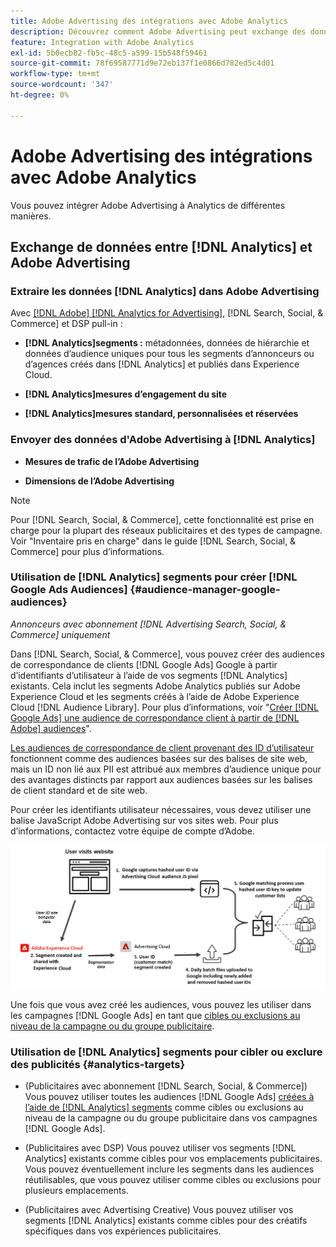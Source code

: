 ```yaml
---
title: Adobe Advertising des intégrations avec Adobe Analytics
description: Découvrez comment Adobe Advertising peut exchange des données avec Adobe Analytics et comment utiliser les données dans Search, Social et Commerce.
feature: Integration with Adobe Analytics
exl-id: 5b0ecb82-fb5c-48c5-a599-15b548f59461
source-git-commit: 78f69587771d9e72eb137f1e0866d782ed5c4d01
workflow-type: tm+mt
source-wordcount: '347'
ht-degree: 0%

---
```


# Adobe Advertising des intégrations avec Adobe Analytics

Vous pouvez intégrer Adobe Advertising à Analytics de différentes manières.

## Exchange de données entre [!DNL Analytics] et Adobe Advertising

### Extraire les données [!DNL Analytics] dans Adobe Advertising

Avec [[!DNL Adobe] [!DNL Analytics for Advertising]](/help/integrations/analytics/overview.md), [!DNL Search, Social, & Commerce] et DSP pull-in :

* **[!DNL Analytics]segments :** métadonnées, données de hiérarchie et données d’audience uniques pour tous les segments d’annonceurs ou d’agences créés dans [!DNL Analytics] et publiés dans Experience Cloud.

* **[!DNL Analytics]mesures d’engagement du site**

* **[!DNL Analytics]mesures standard, personnalisées et réservées**

### Envoyer des données d&#39;Adobe Advertising à [!DNL Analytics]

* **Mesures de trafic de l’Adobe Advertising**

* **Dimensions de l’Adobe Advertising**

>[!NOTE]
>
>Pour [!DNL Search, Social, & Commerce], cette fonctionnalité est prise en charge pour la plupart des réseaux publicitaires et des types de campagne. Voir &quot;Inventaire pris en charge&quot; dans le guide [!DNL Search, Social, & Commerce] pour plus d’informations.<!-- add link when that's published in ExL -->

### Utilisation de [!DNL Analytics] segments pour créer [!DNL Google Ads Audiences] {#audience-manager-google-audiences}

*Annonceurs avec abonnement [!DNL Advertising Search, Social, & Commerce] uniquement*

<!-- Verify all -->

Dans [!DNL Search, Social, & Commerce], vous pouvez créer des audiences de correspondance de clients [!DNL Google Ads] Google à partir d’identifiants d’utilisateur à l’aide de vos segments [!DNL Analytics] existants. Cela inclut les segments Adobe Analytics publiés sur Adobe Experience Cloud et les segments créés à l’aide de Adobe Experience Cloud [!DNL Audience Library]. Pour plus d’informations, voir &quot;[Créer [!DNL Google Ads] une audience de correspondance client à partir de [!DNL Adobe] audiences](/help/search-social-commerce/campaign-management/campaigns/google-audience-from-adobe-audience.md)&quot;.

[Les audiences de correspondance de client provenant des ID d’utilisateur](https://support.google.com/google-ads/answer/9199250) fonctionnent comme des audiences basées sur des balises de site web, mais un ID non lié aux PII est attribué aux membres d’audience unique pour des avantages distincts par rapport aux audiences basées sur les balises de client standard et de site web.

Pour créer les identifiants utilisateur nécessaires, vous devez utiliser une balise JavaScript Adobe Advertising <!-- with a user ID parameter --> sur vos sites web. Pour plus d’informations, contactez votre équipe de compte d’Adobe.

![processus de création de segment](/help/integrations/assets/ad_search_user_id_pic.png)

Une fois que vous avez créé les audiences, vous pouvez les utiliser dans les campagnes [!DNL Google Ads] en tant que [cibles ou exclusions au niveau de la campagne ou du groupe publicitaire](#audience-manager-targets).

### Utilisation de [!DNL Analytics] segments pour cibler ou exclure des publicités {#analytics-targets}

* (Publicitaires avec abonnement [!DNL Search, Social, & Commerce]) Vous pouvez utiliser toutes les audiences [!DNL Google Ads] [ créées à l’aide de  [!DNL Analytics] segments](#audience-manager-google-audiences) comme cibles ou exclusions au niveau de la campagne ou du groupe publicitaire dans vos campagnes [!DNL Google Ads].

* (Publicitaires avec DSP) Vous pouvez utiliser vos segments [!DNL Analytics] existants comme cibles pour vos emplacements publicitaires. Vous pouvez éventuellement inclure les segments dans les audiences réutilisables, que vous pouvez utiliser comme cibles ou exclusions pour plusieurs emplacements.

* (Publicitaires avec Advertising Creative) Vous pouvez utiliser vos segments [!DNL Analytics] existants comme cibles pour des créatifs spécifiques dans vos expériences publicitaires.
